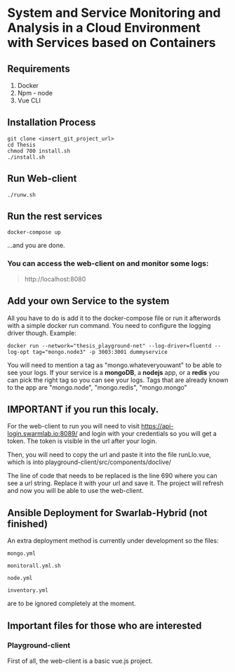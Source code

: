 # System and Service Monitoring and Analysis in a Cloud Environment with Services based on Containers

## Requirements

1. Docker
2. Npm - node
3. Vue CLI

## Installation Process
```
git clone <insert_git_project_url>
cd Thesis
chmod 700 install.sh
./install.sh
```
## Run Web-client
```
./runw.sh
```
## Run the rest services
```
docker-compose up
```

...and you are done.

### You can access the web-client on and monitor some logs:
>http://localhost:8080

## Add your own Service to the system
All you have to do is add it to the docker-compose file or run it afterwords with a simple docker run command. You need to configure the logging driver though. Example:
```
docker run --network="thesis_playground-net" --log-driver=fluentd --log-opt tag="mongo.node3" -p 3003:3001 dummyservice
```

You will need to mention a tag as "mongo.whateveryouwant" to be able to see your logs. If your service is a **mongoDB**, a **nodejs** app, or a **redis** you can pick the right tag so you can see your logs. Tags that are already known to the app are "mongo.node", "mongo.redis", "mongo.mongo"

## IMPORTANT if you run this localy.
For the web-client to run you will need to visit https://api-login.swarmlab.io:8089/ and login with your credentials so you will get a token. The token is visible in the url after your login.

Then, you will need to copy the url and paste it into the file runLlo.vue, which is into playground-client/src/components/doclive/

The line of code that needs to be replaced is the line 690 where you can see a url string. Replace it with your url and save it. The project will refresh and now you will be able to use the web-client.

## Ansible Deployment for Swarlab-Hybrid (not finished)
An extra deployment method is currently under development so the files:
```
mongo.yml

monitorall.yml.sh

node.yml

inventory.yml
```
are to be ignored completely at the moment.

## Important files for those who are interested

### Playground-client
First of all, the web-client is a basic vue.js project.